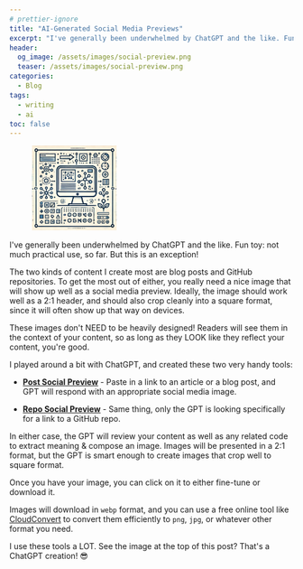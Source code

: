 ```yaml
---
# prettier-ignore
title: "AI-Generated Social Media Previews"
excerpt: "I've generally been underwhelmed by ChatGPT and the like. Fun toy: not much practical use, so far. But this is an exception!"
header:
  og_image: /assets/images/social-preview.png
  teaser: /assets/images/social-preview.png
categories:
  - Blog
tags:
  - writing
  - ai
toc: false
---
```


<figure class="align-left" style="margin-top: 10px; margin-bottom: 10px; width: 150px;">
    <img src="/assets/images/social-preview.png">
</figure>

I've generally been underwhelmed by ChatGPT and the like. Fun toy: not much practical use, so far. But this is an exception!

The two kinds of content I create most are blog posts and GitHub repositories. To get the most out of either, you really need a nice image that will show up well as a social media preview. Ideally, the image should work well as a 2:1 header, and should also crop cleanly into a square format, since it will often show up that way on devices.

These images don't NEED to be heavily designed! Readers will see them in the context of your content, so as long as they LOOK like they reflect your content, you're good.

I played around a bit with ChatGPT, and created these two very handy tools:

- [**Post Social Preview**](https://chatgpt.com/g/g-FpuhkQvvU-post-social-preview) - Paste in a link to an article or a blog post, and GPT will respond with an appropriate social media image.

- [**Repo Social Preview**](https://chatgpt.com/g/g-aX4T0aYsl-repo-social-preview) - Same thing, only the GPT is looking specifically for a link to a GitHub repo.

In either case, the GPT will review your content as well as any related code to extract meaning & compose an image. Images will be presented in a 2:1 format, but the GPT is smart enough to create images that crop well to square format.

Once you have your image, you can click on it to either fine-tune or download it.

Images will download in `webp` format, and you can use a free online tool like [CloudConvert](https://cloudconvert.com/webp-to-png) to convert them efficiently to `png`, `jpg`, or whatever other format you need.

I use these tools a LOT. See the image at the top of this post? That's a ChatGPT creation! 😎

